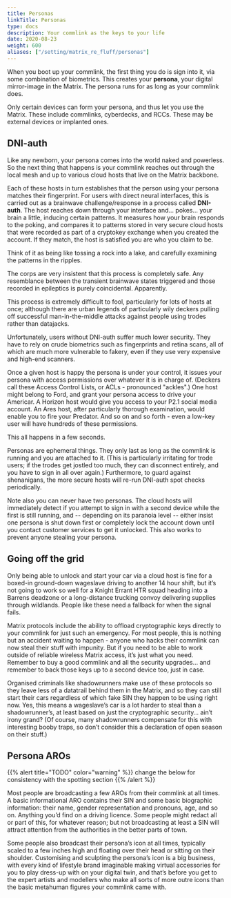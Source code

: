 ```yaml
---
title: Personas
linkTitle: Personas
type: docs
description: Your commlink as the keys to your life
date: 2020-08-23
weight: 600
aliases: ["/setting/matrix_re_fluff/personas"]
---
```


When you boot up your commlink, the first thing you do is sign into it, via some combination of biometrics. This creates your **persona**, your digital mirror-image in the Matrix. The persona runs for as long as your commlink does.

Only certain devices can form your persona, and thus let you use the Matrix. These include commlinks, cyberdecks, and RCCs. These may be external devices or implanted ones.

## DNI-auth

Like any newborn, your persona comes into the world naked and powerless. So the next thing that happens is your commlink reaches out through the local mesh and up to various cloud hosts that live on the Matrix backbone. 

Each of these hosts in turn establishes that the person using your persona matches their fingerprint. For users with direct neural interfaces, this is carried out as a brainwave challenge/response in a process called **DNI-auth**. The host reaches down through your interface and... pokes... your brain a little, inducing certain patterns. It measures how your brain responds to the poking, and compares it to patterns stored in very secure cloud hosts that were recorded as part of a cryptokey exchange when you created the account. If they match, the host is satisfied you are who you claim to be.

Think of it as being like tossing a rock into a lake, and carefully examining the patterns in the ripples.

The corps are very insistent that this process is completely safe. Any resemblance between the transient brainwave states triggered and those recorded in epileptics is purely coincidental. Apparently.

This process is extremely difficult to fool, particularly for lots of hosts at once; although there are urban legends of particularly wily deckers pulling off successful man-in-the-middle attacks against people using trodes rather than datajacks. 

Unfortunately, users without DNI-auth suffer much lower security. They have to rely on crude biometrics such as fingerprints and retina scans, all of which are much more vulnerable to fakery, even if they use very expensive and high-end scanners.

Once a given host is happy the persona is under your control, it issues your persona with access permissions over whatever it is in charge of. (Deckers call these Access Control Lists, or ACLs - pronounced "ackles".) One host might belong to Ford, and grant your persona access to drive your Americar. A Horizon host would give you access to your P2.1 social media account. An Ares host, after particularly thorough examination, would enable you to fire your Predator. And so on and so forth - even a low-key user will have hundreds of these permissions.

This all happens in a few seconds.

Personas are ephemeral things. They only last as long as the commlink is running and you are attached to it. (This is particularly irritating for trode users; if the trodes get jostled too much, they can disconnect entirely, and you have to sign in all over again.) Furthermore, to guard against shenanigans, the more secure hosts will re-run DNI-auth spot checks periodically.

Note also you can never have two personas. The cloud hosts will immediately detect if you attempt to sign in with a second device while the first is still running, and -- depending on its paranoia level -- either insist one persona is shut down first or completely lock the account down until you contact customer services to get it unlocked. This also works to prevent anyone stealing your persona.

## Going off the grid

Only being able to unlock and start your car via a cloud host is fine for a boxed-in ground-down wageslave driving to another 14 hour shift, but it’s not going to work so well for a Knight Errant HTR squad heading into a Barrens deadzone or a long-distance trucking convoy delivering supplies through wildlands. People like these need a fallback for when the signal fails.

Matrix protocols include the ability to offload cryptographic keys directly to your commlink for just such an emergency. For most people, this is nothing but an accident waiting to happen - anyone who hacks their commlink can now steal their stuff with impunity. But if you need to be able to work outside of reliable wireless Matrix access, it’s just what you need. Remember to buy a good commlink and all the security upgrades… and remember to back those keys up to a second device too, just in case. 

Organised criminals like shadowrunners make use of these protocols so they leave less of a datatrail behind them in the Matrix, and so they can still start their cars regardless of which fake SIN they happen to be using right now. Yes, this means a wageslave’s car is a lot harder to steal than a shadowrunner’s, at least based on just the cryptographic security… ain’t irony grand? (Of course, many shadowrunners compensate for this with interesting booby traps, so don’t consider this a declaration of open season on their stuff.)


## Persona AROs

{{% alert title="TODO" color="warning" %}}
change the below for consistency with the spotting section
{{% /alert %}} 

Most people are broadcasting a few AROs from their commlink at all times. A basic informational ARO contains their SIN and some basic biographic information: their name, gender representation and pronouns, age, and so on. Anything you’d find on a driving licence. Some people might redact all or part of this, for whatever reason; but not broadcasting at least a SIN will attract attention from the authorities in the better parts of town.

Some people also broadcast their persona’s icon at all times, typically scaled to a few inches high and floating over their head or sitting on their shoulder. Customising and sculpting the persona’s icon is a big business, with every kind of lifestyle brand imaginable making virtual accessories for you to play dress-up with on your digital twin, and that’s before you get to the expert artists and modellers who make all sorts of more outre icons than the basic metahuman figures your commlink came with.
